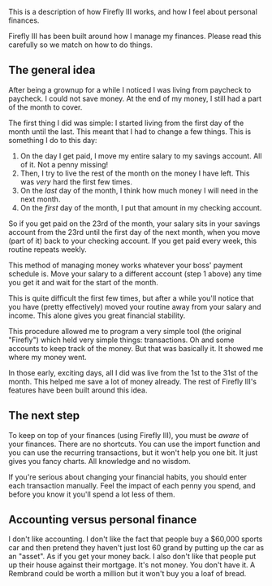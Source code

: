 This is a description of how Firefly III works, and how I feel about personal finances.

Firefly III has been built around how I manage my finances. Please read this carefully so we match on how to do things.

## The general idea

After being a grownup for a while I noticed I was living from paycheck to paycheck. I could not save money. At the end of my money, I still had a part of the month to cover.

The first thing I did was simple: I started living from the first day of the month until the last. This meant that I had to change a few things. This is something I do to this day:

1. On the day I get paid, I move my entire salary to my savings account. All of it. Not a penny missing!
2. Then, I try to live the rest of the month on the money I have left. This was *very* hard the first few times.
3. On the *last* day of the month, I think how much money I will need in the next month.
4. On the *first* day of the month, I put that amount in my checking account.

So if you get paid on the 23rd of the month, your salary sits in your savings account from the 23rd until the first day of the next month, when you move (part of it) back to your checking account. If you get paid every week, this routine repeats weekly.

This method of managing money works whatever your boss' payment schedule is. Move your salary to a different account (step 1 above) any time you get it and wait for the start of the month. 

This is quite difficult the first few times, but after a while you'll notice that you have (pretty effectively) moved your routine away from your salary and income. This alone gives you great financial stability. 

This procedure allowed me to program a very simple tool (the original "Firefly") which held very simple things: transactions. Oh and some accounts to keep track of the money. But that was basically it. It showed me where my money went.

In those early, exciting days, all I did was live from the 1st to the 31st of the month. This helped me save a lot of money already. The rest of Firefly III's features have been built around this idea.

## The next step

To keep on top of your finances (using Firefly III), you must be *aware* of your finances. There are no shortcuts. You can use the import function and you can use the recurring transactions, but it won't help you one bit. It just gives you fancy charts. All knowledge and no wisdom.

If you're serious about changing your financial habits, you should enter each transaction manually. Feel the impact of each penny you spend, and before you know it you'll spend a lot less of them.

## Accounting versus personal finance

I don't like accounting. I don't like the fact that people buy a $60,000 sports car and then pretend they haven't just lost 60 grand by putting up the car as an "asset". As if you get your money back. I also don't like that people put up their house against their mortgage. It's not money. You don't have it. A Rembrand could be worth a million but it won't buy you a loaf of bread.


